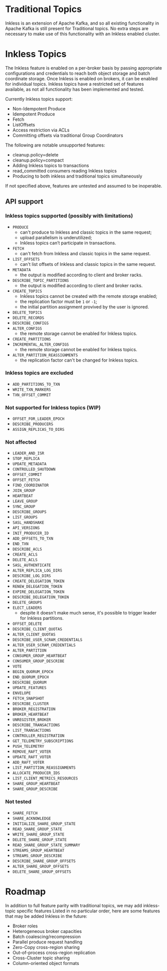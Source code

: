 # Traditional Topics

Inkless is an extension of Apache Kafka, and so all existing functionality in Apache Kafka is still present for Traditional topics.
No extra steps are necessary to make use of this functionality with an Inkless enabled cluster.

# Inkless Topics

The Inkless feature is enabled on a per-broker basis by passing appropriate configurations and credentials to reach both object storage and batch coordinate storage.
Once Inkless is enabled on brokers, it can be enabled for individual topics.
Inkless topics have a restricted set of features available, as not all functionality has been implemented and tested.

Currently Inkless topics support:
* Non-Idempotent Produce
* Idempotent Produce
* Fetch
* ListOffsets
* Access restriction via ACLs
* Committing offsets via traditional Group Coordinators

The following are notable unsupported features:
* cleanup.policy=delete
* cleanup.policy=compact
* Adding Inkless topics to transactions
* read_committed consumers reading Inkless topics
* Producing to both inkless and traditional topics simultaneously

If not specified above, features are untested and assumed to be inoperable.

## API support

### Inkless topics supported (possibly with limitations)
- `PRODUCE`
    - can't produce to Inkless and classic topics in the same request;
    - upload parallelism is underutilized;
    - Inkless topics can’t participate in transactions.
- `FETCH`
    - can't fetch from Inkless and classic topics in the same request.
- `LIST_OFFSETS`
    - can't list offsets of Inkless and classic topics in the same request.
- `METADATA`
    - the output is modified according to client and broker racks.
- `DESCRIBE_TOPIC_PARTITIONS`
    - the output is modified according to client and broker racks.
- `CREATE_TOPICS`
    - Inkless topics cannot be created with the remote storage enabled;
    - the replication factor must be `1` or `-1`;
    - the initial partition assignment provived by the user is ignored.
- `DELETE_TOPICS`
- `DELETE_RECORDS`
- `DESCRIBE_CONFIGS`
- `ALTER_CONFIGS`
    - the remote storage cannot be enabled for Inkless topics.
- `CREATE_PARTITIONS`
- `INCREMENTAL_ALTER_CONFIGS`
    - the remote storage cannot be enabled for Inkless topics.
- `ALTER_PARTITION_REASSIGNMENTS`
    - the replication factor can't be changed for Inkless topics.

### Inkless topics are excluded
- `ADD_PARTITIONS_TO_TXN`
- `WRITE_TXN_MARKERS`
- `TXN_OFFSET_COMMIT`

### Not supported for Inkless topics (WIP)
- `OFFSET_FOR_LEADER_EPOCH`
- `DESCRIBE_PRODUCERS`
- `ASSIGN_REPLICAS_TO_DIRS`

### Not affected
- `LEADER_AND_ISR`
- `STOP_REPLICA`
- `UPDATE_METADATA`
- `CONTROLLED_SHUTDOWN`
- `OFFSET_COMMIT`
- `OFFSET_FETCH`
- `FIND_COORDINATOR`
- `JOIN_GROUP`
- `HEARTBEAT`
- `LEAVE_GROUP`
- `SYNC_GROUP`
- `DESCRIBE_GROUPS`
- `LIST_GROUPS`
- `SASL_HANDSHAKE`
- `API_VERSIONS`
- `INIT_PRODUCER_ID`
- `ADD_OFFSETS_TO_TXN`
- `END_TXN`
- `DESCRIBE_ACLS`
- `CREATE_ACLS`
- `DELETE_ACLS`
- `SASL_AUTHENTICATE`
- `ALTER_REPLICA_LOG_DIRS`
- `DESCRIBE_LOG_DIRS`
- `CREATE_DELEGATION_TOKEN`
- `RENEW_DELEGATION_TOKEN`
- `EXPIRE_DELEGATION_TOKEN`
- `DESCRIBE_DELEGATION_TOKEN`
- `DELETE_GROUPS`
- `ELECT_LEADERS`
    - despite it doesn't make much sense, it's possible to trigger leader for Inkless partitions.
- `OFFSET_DELETE`
- `DESCRIBE_CLIENT_QUOTAS`
- `ALTER_CLIENT_QUOTAS`
- `DESCRIBE_USER_SCRAM_CREDENTIALS`
- `ALTER_USER_SCRAM_CREDENTIALS`
- `ALTER_PARTITION`
- `CONSUMER_GROUP_HEARTBEAT`
- `CONSUMER_GROUP_DESCRIBE`
- `VOTE`
- `BEGIN_QUORUM_EPOCH`
- `END_QUORUM_EPOCH`
- `DESCRIBE_QUORUM`
- `UPDATE_FEATURES`
- `ENVELOPE`
- `FETCH_SNAPSHOT`
- `DESCRIBE_CLUSTER`
- `BROKER_REGISTRATION`
- `BROKER_HEARTBEAT`
- `UNREGISTER_BROKER`
- `DESCRIBE_TRANSACTIONS`
- `LIST_TRANSACTIONS`
- `CONTROLLER_REGISTRATION`
- `GET_TELEMETRY_SUBSCRIPTIONS`
- `PUSH_TELEMETRY`
- `REMOVE_RAFT_VOTER`
- `UPDATE_RAFT_VOTER`
- `ADD_RAFT_VOTER`
- `LIST_PARTITION_REASSIGNMENTS`
- `ALLOCATE_PRODUCER_IDS`
- `LIST_CLIENT_METRICS_RESOURCES`
- `SHARE_GROUP_HEARTBEAT`
- `SHARE_GROUP_DESCRIBE`

### Not tested
- `SHARE_FETCH`
- `SHARE_ACKNOWLEDGE`
- `INITIALIZE_SHARE_GROUP_STATE`
- `READ_SHARE_GROUP_STATE`
- `WRITE_SHARE_GROUP_STATE`
- `DELETE_SHARE_GROUP_STATE`
- `READ_SHARE_GROUP_STATE_SUMMARY`
- `STREAMS_GROUP_HEARTBEAT`
- `STREAMS_GROUP_DESCRIBE`
- `DESCRIBE_SHARE_GROUP_OFFSETS`
- `ALTER_SHARE_GROUP_OFFSETS`
- `DELETE_SHARE_GROUP_OFFSETS`

# Roadmap

In addition to full feature parity with traditional topics, we may add inkless-topic specific features
Listed in no particular order, here are some features that may be added Inkless in the future:
* Broker roles
* Heterogeneous broker capacities
* Batch coalescing/recompression
* Parallel produce request handling
* Zero-Copy cross-region sharing
* Out-of-process cross-region replication
* Cross-Cluster topic sharing
* Column-oriented object formats